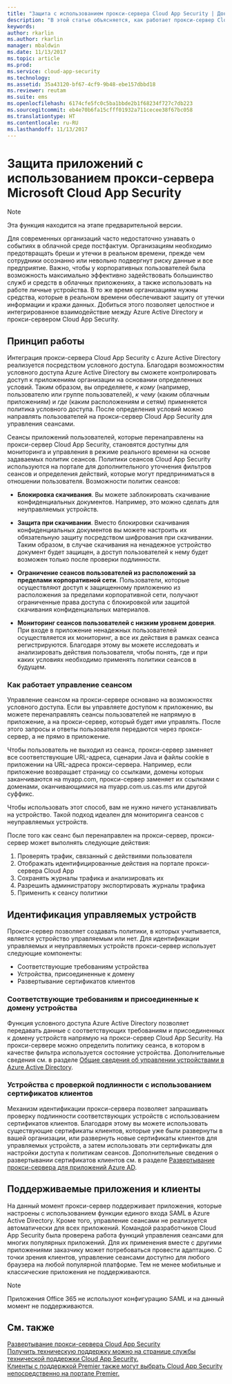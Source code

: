 ```yaml
---
title: "Защита с использованием прокси-сервера Cloud App Security | Документы Майкрософт"
description: "В этой статье объясняется, как работает прокси-сервер Cloud App Security."
keywords: 
author: rkarlin
ms.author: rkarlin
manager: mbaldwin
ms.date: 11/13/2017
ms.topic: article
ms.prod: 
ms.service: cloud-app-security
ms.technology: 
ms.assetid: 35a43120-bf67-4cf9-9b48-ebe157dbbd18
ms.reviewer: reutam
ms.suite: ems
ms.openlocfilehash: 6174cfe5fc0c5ba1bbde2b1f68234f727c7db223
ms.sourcegitcommit: eb4e70b6fa15cfff01932a711cecee38f67bc058
ms.translationtype: HT
ms.contentlocale: ru-RU
ms.lasthandoff: 11/13/2017
---
```

# <a name="protect-apps-with-microsoft-cloud-app-security-proxy"></a>Защита приложений с использованием прокси-сервера Microsoft Cloud App Security

> [!NOTE]
> Эта функция находится на этапе предварительной версии.


Для современных организаций часто недостаточно узнавать о событиях в облачной среде постфактум. Организациям необходимо предотвращать бреши и утечки в реальном времени, прежде чем сотрудники осознанно или невольно подвергнут риску данные и все предприятие. Важно, чтобы у корпоративных пользователей была возможность максимально эффективно задействовать большинство служб и средств в облачных приложениях, а также использовать на работе личные устройства. В то же время организациям нужны средства, которые в реальном времени обеспечивают защиту от утечки информации и кражи данных. Добиться этого позволяет целостное и интегрированное взаимодействие между Azure Active Directory и прокси-сервером Cloud App Security.

## <a name="how-it-works"></a>Принцип работы

Интеграция прокси-сервера Cloud App Security с Azure Active Directory реализуется посредством условного доступа. Благодаря возможностям условного доступа Azure Active Directory вы сможете контролировать доступ к приложениям организации на основании определенных условий. Таким образом, вы определяете, *к кому* (например, пользователю или группе пользователей), *к чему* (каким облачным приложениям) и *где* (каким расположениям и сетям) применяется политика условного доступа. После определения условий можно направлять пользователей на прокси-сервер Cloud App Security для управления сеансами.

Сеансы приложений пользователей, которые перенаправлены на прокси-сервер Cloud App Security, становятся доступны для мониторинга и управления в режиме реального времени на основе задаваемых политик сеансов. Политики сеансов Cloud App Security используются на портале для дополнительного уточнения фильтров сеансов и определения действий, которые могут предприниматься в отношении пользователя. Возможности политик сеансов:

-   **Блокировка скачивания**. Вы можете заблокировать скачивание конфиденциальных документов. Например, это можно сделать для неуправляемых устройств.

-   **Защита при скачивании**. Вместо блокировки скачивания конфиденциальных документов вы можете настроить их обязательную защиту посредством шифрования при скачивании. Таким образом, в случае скачивания на ненадежное устройство документ будет защищен, а доступ пользователей к нему будет возможен только после проверки подлинности. 

-   **Ограничение сеансов пользователей из расположений за пределами корпоративной сети**. Пользователи, которые осуществляют доступ к защищенному приложению из расположения за пределами корпоративной сети, получают ограниченные права доступа с блокировкой или защитой скачивания конфиденциальных материалов.

-   **Мониторинг сеансов пользователей с низким уровнем доверия**. При входе в приложение ненадежных пользователей осуществляется их мониторинг, а все их действия в рамках сеанса регистрируются. Благодаря этому вы можете исследовать и анализировать действия пользователя, чтобы понять, где и при каких условиях необходимо применять политики сеансов в будущем. 

### <a name="how-session-control-works"></a>Как работает управление сеансом

Управление сеансом на прокси-сервере основано на возможностях условного доступа. Если вы управляете доступом к приложению, вы можете перенаправлять сеансы пользователей не напрямую в приложение, а на прокси-сервер, который будет ими управлять. После этого запросы и ответы пользователя передаются через прокси-сервер, а не прямо в приложение.

Чтобы пользователь не выходил из сеанса, прокси-сервер заменяет все соответствующие URL-адреса, сценарии Java и файлы cookie в приложении на URL-адреса прокси-сервера. Например, если приложение возвращает страницу со ссылками, домены которых заканчиваются на myapp.com, прокси-сервер заменяет их ссылками с доменами, оканчивающимися на myapp.com.us.cas.ms или другой суффикс. 

Чтобы использовать этот способ, вам не нужно ничего устанавливать на устройство. Такой подход идеален для мониторинга сеансов с неуправляемых устройств. 

После того как сеанс был перенаправлен на прокси-сервер, прокси-сервер может выполнять следующие действия:
1. Проверять трафик, связанный с действиями пользователя
3. Отображать идентифицированные действия на портале прокси-сервера Cloud App
2. Сохранять журналы трафика и анализировать их
3. Разрешить администратору экспортировать журналы трафика
4. Применить к сеансу политики

## <a name="managed-device-identification"></a>Идентификация управляемых устройств

Прокси-сервер позволяет создавать политики, в которых учитывается, является устройство управляемым или нет. Для идентификации управляемых и неуправляемых устройств прокси-сервер использует следующие компоненты:

-   Соответствующие требованиям устройства 
-   Устройства, присоединенные к домену 
-   Развертывание сертификатов клиентов
 
 
### <a name="compliant-and-domain-joined-devices"></a>Соответствующие требованиям и присоединенные к домену устройства
Функция условного доступа Azure Active Directory позволяет передавать данные с соответствующих требованиям и присоединенных к домену устройств напрямую на прокси-сервер Cloud App Security. На прокси-сервере можно определить политику сеанса, в котором в качестве фильтра используется состояние устройства.
Дополнительные сведения см. в разделе [Общие сведения об управлении устройствами в Azure Active Directory](https://docs.microsoft.com/azure/active-directory/device-management-introduction). 

### <a name="client-certificate-authenticated-devices"></a>Устройства с проверкой подлинности с использованием сертификатов клиентов

Механизм идентификации прокси-сервера позволяет запрашивать проверку подлинности соответствующих устройств с использованием сертификатов клиентов. Благодаря этому вы можете использовать существующие сертификаты клиентов, которые уже были развернуты в вашей организации, или развернуть новые сертификаты клиентов для управляемых устройств, а затем использовать эти сертификаты для настройки доступа к политикам сеансов. Дополнительные сведения о развертывании сертификатов клиентов см. в разделе [Развертывание прокси-сервера для приложений Azure AD](proxy-deployment-aad.md).
 
## <a name="supported-apps-and-clients"></a>Поддерживаемые приложения и клиенты

На данный момент прокси-сервер поддерживает приложения, которые настроены с использованием функции единого входа SAML в Azure Active Directory. Кроме того, управление сеансами не реализуется автоматически для всех приложений. Командой разработчиков Cloud App Security была проверена работа функций управления сеансами для многих популярных приложений. Для их применения вместе с другими приложениями заказчику может потребоваться провести адаптацию.
С точки зрения клиентов, управление сеансами доступно для любого браузера на любой популярной платформе. Тем не менее мобильные и классические приложения не поддерживаются. 

> [!NOTE]
> Приложения Office 365 не используют конфигурацию SAML и на данный момент не поддерживаются.


## <a name="see-also"></a>См. также  
[Развертывание прокси-сервера Cloud App Security](proxy-deployment-aad.md)   
[Получить техническую поддержку можно на странице службы технической поддержки Cloud App Security.](http://support.microsoft.com/oas/default.aspx?prid=16031)   
[Клиенты с поддержкой Premier также могут выбрать Cloud App Security непосредственно на портале Premier.](https://premier.microsoft.com/)  
  


